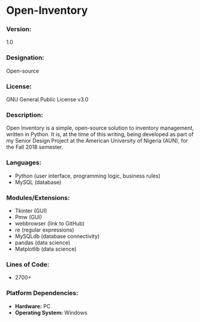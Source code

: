 # Open-Inventory

### Version: 
1.0

### Designation:
Open-source

### License: 
GNU General Public License v3.0

### Description:
Open Inventory is a simple, open-source solution to inventory management, written in Python. It is, at the time of this writing, being developed as part of my Senior Design Project at the American University of Nigeria (AUN), for the Fall 2018 semester.

### Languages:
* Python (user interface, programming logic, business rules)
* MySQL (database)

### Modules/Extensions:
* Tkinter (GUI)
* Pmw (GUI)
* webbrowser (link to GitHub)
* re (regular expressions)
* MySQLdb (database connectivity)
* pandas (data science)
* Matplotlib (data science)

### Lines of Code:
* 2700+

### Platform Dependencies:
* **Hardware:** PC
* **Operating System:** Windows
